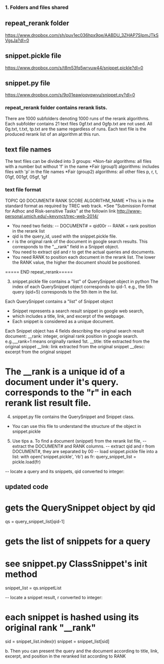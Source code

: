 ### 1. Folders and files shared
## repeat_rerank folder 
https://www.dropbox.com/sh/puv1ec036hpx9qe/AABDU_3ZHAP7SIpmJTkSVgsJa?dl=0
## snippet.pickle file 
https://www.dropbox.com/s/t8m53fq5wrvuw44/snippet.pickle?dl=0
## snippet.py file
https://www.dropbox.com/s/9o01eawjoqyqwvu/snippet.py?dl=0

### repeat_rerank folder contains rerank lists. 
There are 1000 subfolders denoting 1000 runs of the rerank algorithms. 
Each subfolder contains 21 text files
0gf.txt and 0gfp.txt are not used.
All 0g.txt, t.txt, tp.txt are the same regardless of runs. 
Each text file is the produced rerank list of an algorithm at this run.

## text file names 
The text files can be divided into 3 groups:
*Non-fair algorithms: 
    all files with a number but without 'f' in the name
*Fair (group1) algorithms: 
    includes files with 'p' in the file names
*Fair (group2) algorithms: 
    all other files  p, r, t, 01gf, 001gf, 05gf, 1gf

### text file format 
TOPIC    Q0    DOCUMENT#    RANK    SCORE    ALGORITHM_NAME
*This is in the standard format as required by TREC web track.
*See "Submission Format for Adhoc and Risk-sensitive Tasks" at the followin link
http://www-personal.umich.edu/~kevynct/trec-web-2014/

* You need two fields: 
-- DOCUMENT# = qid00r
-- RANK = rank position in the rerank list
* qid is the query_id, used with the snippet.pickle file. 
* r is the original rank of the document in google search results. This corresponds to the "__rank" field in a Snippet object.  
* You need to extract qid and r to get the actual queries and documents. 
* You need RANK to position each document in the rerank list. The lower the RANK value, the higher the document should be positioned. 

===== END repeat_rerank=====

3. snippet.pickle file contains a "list" of QuerySnippet object in python
The index of each QuerySnippet object corresponds to qid-1. 
  e.g., the 5th query (qid=5) corresponds to the 5th item in the list.

Each QuerySnippet contains a "list" of Snippet object
* Snippet represents a search result snippet in google web search,
* which includes a title, link, and excerpt of the webpage.
* Each snippet is considered as a unique document.

Each Snippet object has 4 fields describing the original search result document:
__rank: integer, original rank position in google search. e.g.,__rank=1 means originally ranked 1st.
__title: title extracted from the original snippet
__link: link extracted from the original snippet
__desc: excerpt from the original snippet

The __rank is a unique id of a document under it's query.
 corresponds to the "r" in each rerank list result file. 
==============

4. snippet.py file contains the QuerySnippet and Snippet class. 
* You can use this file to understand the structure of the object in snippet.pickle 

5. Use tips
a. To find a document (snippet) from the rerank list file,
-- extract the DOCUMENT#  and RANK columns.
-- extract qid and r from DOCUMENT#, they are separated by 00
-- load snippet.pickle file into a list:
with open('snippet.pickle', 'rb') as fr:
	query_snippet_list = pickle.load(fr)

-- locate a query and its snippets, qid converted to integer:
## updated code
# gets the QuerySnippet object by qid
qs = query_snippet_list[qid-1]	
# gets the list of snippets for a query
# see snippet.py ClassSnippet's init method
snippet_list = qs.snippetList

-- locate a snippet result, r converted to integer:
# each snippet is hashed using its original rank "__rank"
sid = snippet_list.index(r)
snippet = snippet_list[sid]

b. Then you can present the query and the document according to title, link, excerpt, and position in the reranked list according to RANK



